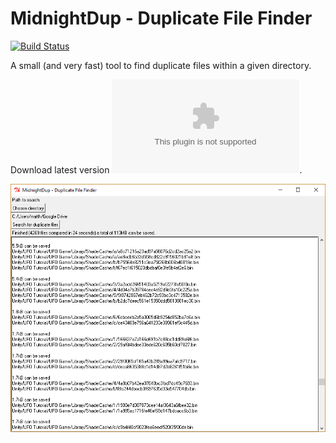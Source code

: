 # MidnightDup - Duplicate File Finder

[![Build Status](https://travis-ci.com/ruester/midnightdup.svg?branch=master)](https://travis-ci.com/ruester/midnightdup)

A small (and very fast) tool to find duplicate files within a given directory.

Download latest version ![here](https://github.com/ruester/midnightdup/raw/master/midnightdup.exe).

![Screenshot of tool](https://raw.githubusercontent.com/ruester/midnightdup/master/test/screenshot.png)
